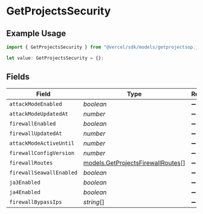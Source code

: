 # GetProjectsSecurity

## Example Usage

```typescript
import { GetProjectsSecurity } from "@vercel/sdk/models/getprojectsop.js";

let value: GetProjectsSecurity = {};
```

## Fields

| Field                                                                        | Type                                                                         | Required                                                                     | Description                                                                  |
| ---------------------------------------------------------------------------- | ---------------------------------------------------------------------------- | ---------------------------------------------------------------------------- | ---------------------------------------------------------------------------- |
| `attackModeEnabled`                                                          | *boolean*                                                                    | :heavy_minus_sign:                                                           | N/A                                                                          |
| `attackModeUpdatedAt`                                                        | *number*                                                                     | :heavy_minus_sign:                                                           | N/A                                                                          |
| `firewallEnabled`                                                            | *boolean*                                                                    | :heavy_minus_sign:                                                           | N/A                                                                          |
| `firewallUpdatedAt`                                                          | *number*                                                                     | :heavy_minus_sign:                                                           | N/A                                                                          |
| `attackModeActiveUntil`                                                      | *number*                                                                     | :heavy_minus_sign:                                                           | N/A                                                                          |
| `firewallConfigVersion`                                                      | *number*                                                                     | :heavy_minus_sign:                                                           | N/A                                                                          |
| `firewallRoutes`                                                             | [models.GetProjectsFirewallRoutes](../models/getprojectsfirewallroutes.md)[] | :heavy_minus_sign:                                                           | N/A                                                                          |
| `firewallSeawallEnabled`                                                     | *boolean*                                                                    | :heavy_minus_sign:                                                           | N/A                                                                          |
| `ja3Enabled`                                                                 | *boolean*                                                                    | :heavy_minus_sign:                                                           | N/A                                                                          |
| `ja4Enabled`                                                                 | *boolean*                                                                    | :heavy_minus_sign:                                                           | N/A                                                                          |
| `firewallBypassIps`                                                          | *string*[]                                                                   | :heavy_minus_sign:                                                           | N/A                                                                          |
